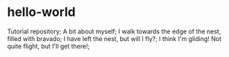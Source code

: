 # hello-world
Tutorial repository;
A bit about myself;
I walk towards the edge of the nest, filled with bravado;
I have left the nest, but will I fly?;
I think I'm gliding! Not quite flight, but I'll get there!;
